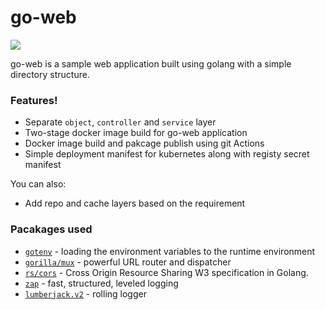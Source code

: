 # go-web

[![](https://img.icons8.com/color/48/000000/golang.png)](https://golang.org/)

go-web is a sample web application built using golang with a simple directory structure. 

### Features!

  - Separate ```object```, ```controller``` and ```service``` layer
  - Two-stage docker image build for go-web application
  - Docker image build and pakcage publish using git Actions
  - Simple deployment manifest for kubernetes along with registy secret manifest
 
You can also:
  - Add repo and cache layers based on the requirement


### Pacakages used
 - [```gotenv```](https://pkg.go.dev/github.com/subosito/gotenv?tab=doc) - loading the environment variables to the runtime environment
 - [```gorilla/mux```](https://pkg.go.dev/github.com/gorilla/mux?tab=doc) - powerful URL router and dispatcher
 - [```rs/cors```](https://pkg.go.dev/github.com/rs/cors?tab=doc) - Cross Origin Resource Sharing W3 specification in Golang.
 - [```zap```](https://pkg.go.dev/go.uber.org/zap?tab=doc) - fast, structured, leveled logging
 - [```lumberjack.v2```](https://pkg.go.dev/gopkg.in/natefinch/lumberjack.v2?tab=doc) - rolling logger
